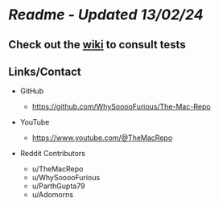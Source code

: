 # *Readme - Updated 13/02/24*

## Check out the [wiki](https://github.com/alessioprescenzo/The-Mac-Repo/wiki) to consult tests

## Links/Contact
- GitHub
  - https://github.com/WhySooooFurious/The-Mac-Repo

- YouTube
  - https://www.youtube.com/@TheMacRepo

- Reddit Contributors
  - u/TheMacRepo
  - u/WhySooooFurious
  - u/ParthGupta79
  - u/Adomorns


